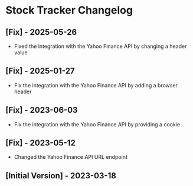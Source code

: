 # Stock Tracker Changelog

## [Fix] - 2025-05-26

- Fixed the integration with the Yahoo Finance API by changing a header value

## [Fix] - 2025-01-27

- Fix the integration with the Yahoo Finance API by adding a browser header

## [Fix] - 2023-06-03

- Fix the integration with the Yahoo Finance API by providing a cookie

## [Fix] - 2023-05-12

- Changed the Yahoo Finance API URL endpoint

## [Initial Version] - 2023-03-18
